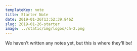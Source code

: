 ```yaml
---
templateKey: note
title: Starter Note
date: 2019-01-26T13:52:39.846Z
slug: 2019-01-26-starter
image: ../static/img/logos/ch-2.png
---
```


We haven't written any notes yet, but this is where they'll be!
